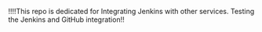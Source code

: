 !!!!This repo is dedicated for Integrating Jenkins with other services.
Testing the Jenkins and GitHub integration!!
